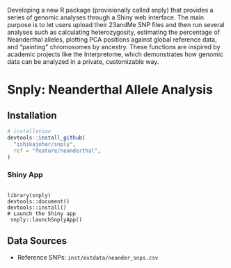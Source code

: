 Developing a new R package (provisionally called snply) that provides a series of genomic analyses through a Shiny web interface.
The main purpose is to let users upload their 23andMe SNP files and then run several analyses such as calculating heterozygosity,
estimating the percentage of Neanderthal alleles, plotting PCA positions against global reference data, and “painting” chromosomes by ancestry.
These functions are inspired by academic projects like the Interpretome, which demonstrates how genomic data can be analyzed in a private, customizable way.

# Snply: Neanderthal Allele Analysis  

## Installation  
```r
# installation
devtools::install_github(
  "ishikajohar/snply",
  ref = "feature/neanderthal",
)
```



### Shiny App  
```Shiny App

library(snply)
devtools::document()
devtools::install()
# Launch the Shiny app
 snply::launchSnplyApp()
```

## Data Sources  
- Reference SNPs: `inst/extdata/neander_snps.csv`
